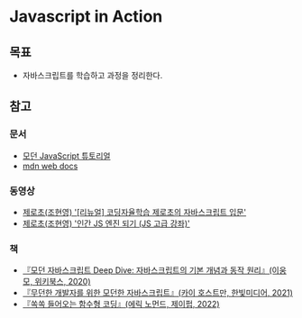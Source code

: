 # Javascript in Action

## 목표

- 자바스크립트를 학습하고 과정을 정리한다.

## 참고

### 문서

- [모던 JavaScript 튜토리얼](https://ko.javascript.info/)
- [mdn web docs](https://developer.mozilla.org/ko/docs/Web/JavaScript)

### 동영상

- [제로초(조현영) '[리뉴얼] 코딩자율학습 제로초의 자바스크립트 입문'](https://inf.run/Ewd6n)
- [제로초(조현영) '인간 JS 엔진 되기 (JS 고급 강좌)'](https://youtube.com/playlist?list=PLcqDmjxt30Rt9wmSlw1u6sBYr-aZmpNB3&si=L6kBCRaRJget8WSt)

### 책

- [『모던 자바스크립트 Deep Dive: 자바스크립트의 기본 개념과 동작 원리』(이웅모, 위키북스, 2020)](https://product.kyobobook.co.kr/detail/S000001766445)
- [『무던한 개발자를 위한 모던한 자바스크립트』(카이 호스트만, 한빛미디어, 2021)](https://product.kyobobook.co.kr/detail/S000001810463)
- [『쏙쏙 들어오는 함수형 코딩』(에릭 노먼드, 제이펍, 2022)](https://product.kyobobook.co.kr/detail/S000001952246)
